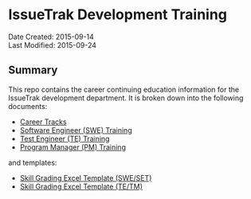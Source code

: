 # IssueTrak Development Training

Date Created: 2015-09-14  
Last Modified: 2015-09-24  

## Summary

This repo contains the career continuing education information for the IssueTrak development department. It is broken down into the following documents:

* [Career Tracks](career-tracks.md)
* [Software Engineer (SWE) Training](software-engineer-training.md)
* [Test Engineer (TE) Training](test-engineer-training.md)
* [Program Manager (PM) Training](program-manager-training.md)

and templates:

* [Skill Grading Excel Template (SWE/SET)](https://github.com/IssueTrak/career-training/raw/master/templates/skill-grading-template-test.xlsx)
* [Skill Grading Excel Template (TE/TM)](https://github.com/IssueTrak/career-training/raw/master/templates/skill-grading-template-test.xlsx)